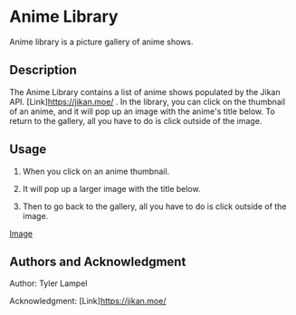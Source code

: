 # Anime Library

Anime library is a picture gallery of anime shows.

## Description

The Anime Library contains a list of anime shows populated by the Jikan API. [Link]https://jikan.moe/ . In the library, you can click on the thumbnail of an anime, and it will pop up an image with the anime's title below. To return to the gallery, all you have to do is click outside of the image.

## Usage

1. When you click on an anime thumbnail.


2. It will pop up a larger image with the title below.


3. Then to go back to the gallery, all you have to do is click outside of the image.


[Image](vscode-remote://wsl%2Bubuntu/home/owruckus/Developement/code/phase-1/phase-1-project/project%201%20gif.mp4)


## Authors and Acknowledgment

Author: Tyler Lampel

Acknowledgment: [Link]https://jikan.moe/

